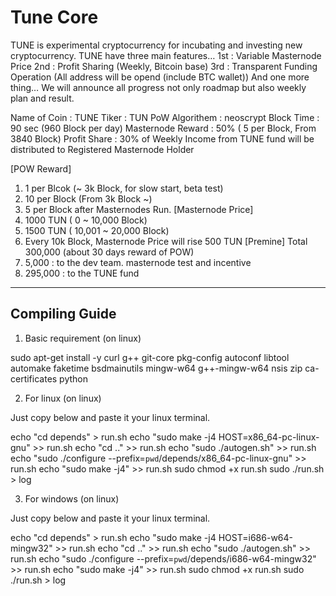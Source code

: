 Tune Core 
===============================

TUNE is experimental cryptocurrency for incubating and investing new cryptocurrency.
TUNE have three main features…
1st : Variable Masternode Price
2nd : Profit Sharing (Weekly, Bitcoin base)
3rd : Transparent Funding Operation (All address will be opend (include BTC wallet))
And one more thing… We will announce all progress not only roadmap but also weekly plan and result.

       
Name of Coin : TUNE
Tiker : TUN
PoW Algorithem : neoscrypt
Block Time : 90 sec (960 Block per day)
Masternode Reward : 50% ( 5 per Block, From 3840 Block)
Profit Share : 30% of Weekly Income from TUNE fund will be distributed to Registered Masternode Holder

[POW Reward]
  1) 1 per Blcok (~ 3k Block, for slow start, beta test)
  2) 10 per Block (From 3k Block ~)
  3) 5 per Block after Masternodes Run.
[Masternode Price]
  1) 1000 TUN ( 0 ~ 10,000 Block)
  2) 1500 TUN ( 10,001 ~ 20,000 Block)
  3) Every 10k Block, Masternode Price will rise 500 TUN
[Premine]
  Total 300,000 (about 30 days reward of POW)
  1) 5,000 : to the dev team. masternode test and incentive
  2) 295,000 : to the TUNE fund

----------------------------------------
Compiling Guide
----------------------------------------

1) Basic requirement (on linux)

sudo apt-get install -y curl g++ git-core pkg-config autoconf libtool automake faketime bsdmainutils mingw-w64 g++-mingw-w64 nsis zip ca-certificates python 

2) For linux (on linux)

Just copy below and paste it your linux terminal.

echo "cd depends" > run.sh
echo "sudo make -j4 HOST=x86_64-pc-linux-gnu" >> run.sh
echo "cd .." >> run.sh
echo "sudo ./autogen.sh" >> run.sh
echo "sudo ./configure --prefix=`pwd`/depends/x86_64-pc-linux-gnu" >> run.sh
echo "sudo make -j4" >> run.sh
sudo chmod +x run.sh
sudo ./run.sh > log

3) For windows (on linux)

Just copy below and paste it your linux terminal.

echo "cd depends" > run.sh
echo "sudo make -j4 HOST=i686-w64-mingw32" >> run.sh
echo "cd .." >> run.sh
echo "sudo ./autogen.sh" >> run.sh
echo "sudo ./configure --prefix=`pwd`/depends/i686-w64-mingw32" >> run.sh
echo "sudo make -j4" >> run.sh
sudo chmod +x run.sh
sudo ./run.sh > log

